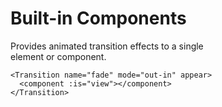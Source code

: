 # Built-in Components <Transition>

Provides animated transition effects to a single  
element or component.   

```vue
<Transition name="fade" mode="out-in" appear>
  <component :is="view"></component>
</Transition>
```
